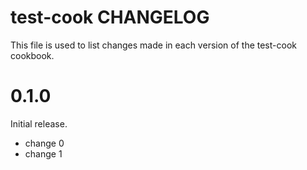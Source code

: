 # test-cook CHANGELOG

This file is used to list changes made in each version of the test-cook cookbook.

# 0.1.0

Initial release.

- change 0
- change 1

